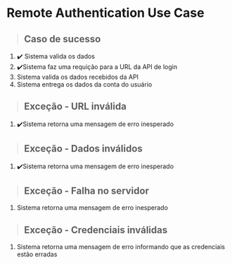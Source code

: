 # Remote Authentication Use Case

> ## Caso de sucesso
1. ✔️ Sistema valida os dados
2. ✔️Sistema faz uma requição para a URL da API de login
3. Sistema valida os dados recebidos da API
4. Sistema entrega os dados da conta do usuário

> ## Exceção - URL inválida
1. ✔️Sistema retorna uma mensagem de erro inesperado

> ## Exceção - Dados inválidos
1. ✔️Sistema retorna uma mensagem de erro inesperado

> ## Exceção - Falha no servidor
1. Sistema retorna uma mensagem de erro inesperado

> ## Exceção - Credenciais inválidas
1. Sistema retorna uma mensagem de erro informando que as credenciais estão erradas